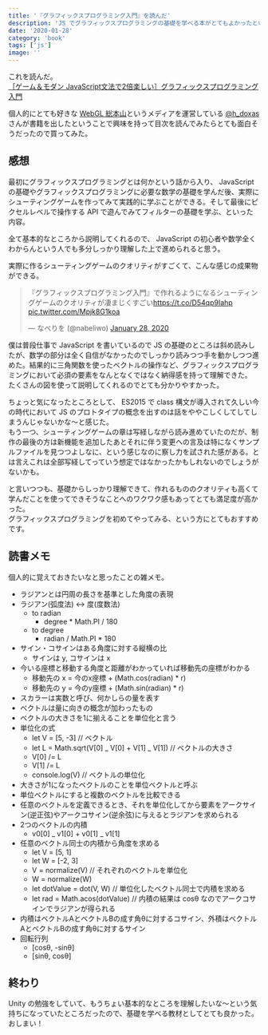 ```yaml
---
title: '『グラフィックスプログラミング入門』を読んだ'
description: 'JS でグラフィックスプログラミングの基礎を学べる本がとてもよかったという話'
date: '2020-01-28'
category: 'book'
tags: ['js']
image: ''
---
```


これを読んだ。  
[［ゲーム＆モダン JavaScript文法で2倍楽しい］グラフィックスプログラミング入門](https://gihyo.jp/book/2020/978-4-297-11085-7)

個人的にとても好きな [WebGL 総本山](https://webgl.souhonzan.org/)というメディアを運営している [@h_doxas](https://twitter.com/h_doxas) さんが書籍を出したということで興味を持って目次を読んでみたらとても面白そうだったので買ってみた。

## 感想

最初にグラフィックスプログラミングとは何かという話から入り、 JavaScript の基礎やグラフィックスプログラミングに必要な数学の基礎を学んだ後、実際にシューティングゲームを作ってみて実践的に学ぶことができる。そして最後にピクセルレベルで操作する API で遊んでみてフィルターの基礎を学ぶ、といった内容。

全て基本的なところから説明してくれるので、 JavaScript の初心者や数学全くわからんという人でも多分しっかり理解した上で進められると思う。

実際に作るシューティングゲームのクオリティがすごくて、こんな感じの成果物ができる。

<blockquote class="twitter-tweet"><p lang="ja" dir="ltr">『グラフィックスプログラミング入門』で作れるようになるシューティングゲームのクオリティが凄まじくすごい<a href="https://t.co/D54qp9Iahp">https://t.co/D54qp9Iahp</a> <a href="https://t.co/Mpjk8G1koa">pic.twitter.com/Mpjk8G1koa</a></p>&mdash; なべりを (@nabeliwo) <a href="https://twitter.com/nabeliwo/status/1222143313936961537?ref_src=twsrc%5Etfw">January 28, 2020</a></blockquote> <script async src="https://platform.twitter.com/widgets.js" charset="utf-8"></script>

僕は普段仕事で JavaScript を書いているので JS の基礎のところは斜め読みしたが、数学の部分は全く自信がなかったのでしっかり読みつつ手を動かしつつ進めた。結果的に三角関数を使ったベクトルの操作など、グラフィックスプログラミングにおいて必須の要素をなんとなくではなく納得感を持って理解できた。  
たくさんの図を使って説明してくれるのでとても分かりやすかった。

ちょっと気になったところとして、 ES2015 で class 構文が導入されて久しい今の時代において JS のプロトタイプの概念を出すのは話をややこしくしてしてしまうんじゃないかな〜と感じた。  
もう一つ、シューティングゲームの章は写経しながら読み進めていたのだが、制作の最後の方は新機能を追加したあとそれに伴う変更への言及は特になくサンプルファイルを見つつよしなに、という感じなのに察し力を試された感がある。とは言えこれは全部写経してっていう想定ではなかったかもしれないのでしょうがないかも。

と言いつつも、基礎からしっかり理解できて、作れるもののクオリティも高くて学んだことを使ってできそうなことへのワクワク感もあってとても満足度が高かった。  
グラフィックスプログラミングを初めてやってみる、という方にとてもおすすめです。

## 読書メモ

個人的に覚えておきたいなと思ったことの雑メモ。

- ラジアンとは円周の長さを基準とした角度の表現
- ラジアン(弧度法) <-> 度(度数法)
  - to radian
    - degree \* Math.PI / 180
  - to degree
    - radian / Math.PI \* 180
- サイン・コサインはある角度に対する縦横の比
  - サインは y, コサインは x
- 今いる座標と移動する角度と距離がわかっていれば移動先の座標がわかる
  - 移動先の x = 今のx座標 + (Math.cos(radian) \* r)
  - 移動先の y = 今のy座標 + (Math.sin(radian) \* r)
- スカラーは実数と呼び、何かしらの量を表す
- ベクトルは量に向きの概念が加わったもの
- ベクトルの大きさを1に揃えることを単位化と言う
- 単位化の式
  - let V = [5, -3] // ベクトル
  - let L = Math.sqrt(V[0] _ V[0] + V[1] _ V[1]) // ベクトルの大きさ
  - V[0] /= L
  - V[1] /= L
  - console.log(V) // ベクトルの単位化
- 大きさが1になったベクトルのことを単位ベクトルと呼ぶ
- 単位ベクトルにすると複数のベクトルを比較できる
- 任意のベクトルを定義できるとき、それを単位化してから要素をアークサイン(逆正弦)やアークコサイン(逆余弦)に与えるとラジアンを求められる
- 2つのベクトルの内積
  - v0[0] _ v1[0] + v0[1] _ v1[1]
- 任意のベクトル同士の内積から角度を求める
  - let V = [5, 1]
  - let W = [-2, 3]
  - V = normalize(V) // それぞれのベクトルを単位化
  - W = normalize(W)
  - let dotValue = dot(V, W) // 単位化したベクトル同士で内積を求める
  - let rad = Math.acos(dotValue) // 内積の結果は cosθ なのでアークコサインでラジアンが得られる
- 内積はベクトルAとベクトルBの成す角θに対するコサイン、外積はベクトルAとベクトルBの成す角θに対するサイン
- 回転行列
  - [cosθ, -sinθ]
  - [sinθ, cosθ]

## 終わり

Unity の勉強をしていて、もうちょい基本的なところを理解したいな〜という気持ちになっていたところだったので、基礎を学べる教材としてとても良かった。おしまい！

